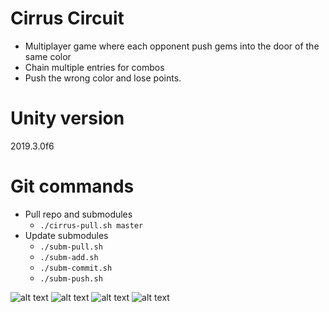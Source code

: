 # Cirrus Circuit

* Multiplayer game where each opponent push gems into the door of the same color
* Chain multiple entries for combos
* Push the wrong color and lose points.


# Unity version
2019.3.0f6

# Git commands
* Pull repo and submodules
    * `./cirrus-pull.sh master`
* Update submodules
    * `./subm-pull.sh`
    * `./subm-add.sh`
    * `./subm-commit.sh`
    * `./subm-push.sh`


![alt text](https://github.com/OliPerraul/cirrus-circuit/blob/master/Capture7.PNG)
![alt text](https://github.com/OliPerraul/cirrus-circuit/blob/master/Capture8.PNG)
![alt text](https://github.com/OliPerraul/cirrus-circuit/master/Capture9.PNG)
![alt text](https://github.com/OliPerraul/cirrus-circuit/blob/master/Capture10.PNG)
